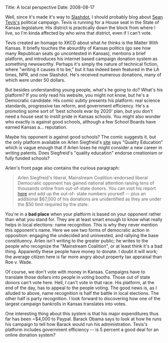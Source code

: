 Title: A local perspective
Date: 2008-08-17

Well, since it's made it's way to [Slashdot][1], I should probably blog about
[Sean Tevis's][2] political campaign. Tevis is running for a House seat in the
State of Kansas legislature. His district is practically down the block from
where I live, so I'm kinda affected by who wins that district, even if I can't
vote.

Tevis created an homage to XKCD about what _he_ thinks is the Matter With
Kansas. It briefly touches the absurdity of Kansas politics (go see how many
Republican seats go uncontested in Kansas), mentions a brief platform, and
introduces his internet based campaign donation system as something
newsworthy. Perhaps it's simply the nature of technical fiction, where
"writing it causes it to be," but it has indeed been featured in the LA times,
NPR, and now Slashdot. He's received numerous donations, many of which were
under 50 dollars.

But besides understanding young people, what's he going to do? What's his
platform? If you only read his website, you might not know, but he's a
Democratic candidate. His comic subtly presents his platform: real science
standards, progressive tax reform, and government efficiency. He's a promoting
some sort of 'best schools evar by 2020' plan, but you don't need a house seat
to instill pride in Kansas schools. You might also wonder who exactly is
against good schools, although a few School Boards have earned Kansas a...
reputation.

Maybe his opponent is against good schools? The comic suggests it, but the
only platform available on Arlen Siegfreid's [site][3] says "Quality
Education" which is vague enough that if Arlen loses he might consider a new
career in writing patents. Does Siegfreid's "quality education" endorse
creationism or fully funded schools?

Arlen's front page also contains the curious paragraph:

> Arlen Siegfreid's liberal, Mainstream Coalition-endorsed liberal Democratic
opponent has gained national attention raising tens of thousands online from
out-of-state donors. You can visit his report [here][4] and add up the out-of-
state numbers yourself -- plus an additional $67,000 of his donations are
unidentified as they are under the $50 limit required by the state.

You're in a **bad place** when your platform is based on your opponent rather
than what you stand for. They are at least smart enough to know what really
helps in local elections: name recognition. This is why they never mention
this opponent's name. Here we see two forms of democratic action in
opposition: engaging the undecided and uninvested, and rallying the base
constituency. Arlen isn't writing to the greater public; he writes to the
people who recognize the "Mainstream Coalition", or at least think it's a bad
thing. Apparently these people have money to donate. I doubt it will work; the
average citizen here is far more angry about property tax appraisal than Roe
v. Wade.

Of course, we don't vote with money in Kansas. Campaigns have to translate
those dollars into people in voting booths. Those out of state donors can't
vote here. Hell, _I_ can't vote in that race. His platform, at the end of the
day, has to appeal to the people voting. The good news is, as I alluded to
above, name recognition is half the battle in local elections. The other half
is party recognition. I look forward to discovering how one of the largest
campaign bankrolls in Kansas translates into votes.

One interesting thing about this system is that his major expenditures thus
far has been ~$4,000 to Paypal. Barack Obama says to look at how he runs his
campaign to tell how Barack would run his administration. Tevis's platform
includes government efficiency -- is 5 percent a good deal for an online
donation system?

   [1]: http://politics.slashdot.org/article.pl?sid=08/08/16/1748246

   [2]: http://seantevis.com/kansas/3000/running-for-office-xkcd-style/

   [3]: http://www.arlensiegfreid.com/

   [4]: http://ethics.ks.gov/CFAScanned/House/2008ElecCycle/200807/H015ST_200807.pdf

